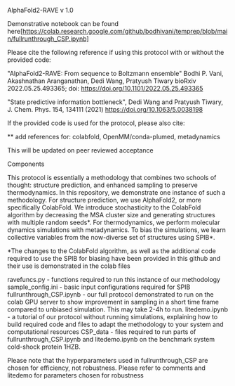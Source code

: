 AlphaFold2-RAVE v 1.0

Demonstrative notebook can be found here[https://colab.research.google.com/github/bodhivani/temprep/blob/main/fullrunthrough_CSP.ipynb]

Please cite the following reference if using this protocol with or without the provided code:

"AlphaFold2-RAVE: From sequence to Boltzmann ensemble"
Bodhi P. Vani, Akashnathan Aranganathan, Dedi Wang, Pratyush Tiwary
bioRxiv 2022.05.25.493365; doi: https://doi.org/10.1101/2022.05.25.493365

"State predictive information bottleneck", Dedi Wang and Pratyush Tiwary, J. Chem. Phys. 154, 134111 (2021) https://doi.org/10.1063/5.0038198

If the provided code is used for the protocol, please also cite:

** add references for: colabfold, OpenMM/conda-plumed, metadynamics

This will be updated on peer reviewed acceptance

Components

This protocol is essentially a methodology that combines two schools of thought: structure prediction, and enhanced sampling to preserve thermodynamics. In this repository, we demonstrate one instance of such a methodology. For structure prediction, we use AlphaFold2, or more specifically ColabFold. We introduce stochasticity to the ColabFold algorithm by decreasing the MSA cluster size and generating structures with multiple random seeds*. For thermodynamics, we perform molecular dynamics simulations with metadynamics. To bias the simulations, we learn collective variables from the now-diverse set of structures using SPIB*.

*The changes to the ColabFold algorithm, as well as the additional code required to use the SPIB for biasing have been provided in this github and their use is demonstrated in the colab files

ravefuncs.py - functions required to run this instance of our methodology
sample_config.ini - basic input configurations required for SPIB
fullrunthrough_CSP.ipynb - our full protocol demonstrated to run on the colab GPU server to show improvement in sampling in a short time frame compared to unbiased simulation. This may take 2-4h to run.
litedemo.ipynb - a tutorial of our protocol without running simulations, explaining how to build required code and files to adapt the methodology to your system and computational resources
CSP_data - files required to run parts of fullrunthrough_CSP.ipynb and litedemo.ipynb on the benchmark system cold-shock protein 1HZB.

Please note that the hyperparameters used in fullrunthrough_CSP are chosen for efficiency, not robustness. Please refer to comments and litedemo for parameters chosen for robustness
